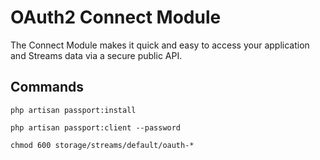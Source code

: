 # OAuth2 Connect Module

The Connect Module makes it quick and easy to access your application and Streams data via a secure public API.

## Commands

    php artisan passport:install

    php artisan passport:client --password

    chmod 600 storage/streams/default/oauth-*